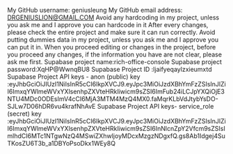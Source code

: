 My GitHub username: geniusleung
My GitHub email address: DRGENIUSLION@GMAIL.COM 
Avoid any hardcoding in my project, unless you ask me and I approve you can hardcode in it
After every changes, please check the entire project and make sure it can run correctly.
Avoid putting dummies data in my project, unless you ask me and I approve you can put it in.
When you proceed editing or changes in the project, before you proceed any changes, if the information you have are not clear, please ask me first.
Supabase project name:rich-office-console
Supabase project password:XqHP@WwnqBU8
Supabase Project ID :ljaifyeqaylzxieumxtd
Supabase Project API keys - anon (public) key :eyJhbGciOiJIUzI1NiIsInR5cCI6IkpXVCJ9.eyJpc3MiOiJzdXBhYmFzZSIsInJlZiI6ImxqYWlmeWVxYXlsenhpZXVteHRkIiwicm9sZSI6ImFub24iLCJpYXQiOjE3NTU4MDc0ODEsImV4cCI6MjA3MTM4MzQ4MX0.faMqrKLbVdJtybYsDO-SJLw7D06hDR6vu4krafNhAvE
Supabase Project API keys- service_role (secret) key :eyJhbGciOiJIUzI1NiIsInR5cCI6IkpXVCJ9.eyJpc3MiOiJzdXBhYmFzZSIsInJlZiI6ImxqYWlmeWVxYXlsenhpZXVteHRkIiwicm9sZSI6InNlcnZpY2Vfcm9sZSIsImlhdCI6MTc1NTgwNzQ4MSwiZXhwIjoyMDcxMzgzNDgxfQ.gs8Ab1Idgej4SuTKosZU6T3b_a1DBYoPsoDkx1WEy8Q